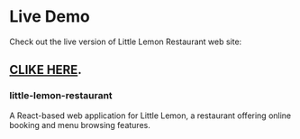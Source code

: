 # Live Demo

Check out the live version of Little Lemon Restaurant web site:
## [CLIKE HERE](https://little-lemon-2023.vercel.app).

### little-lemon-restaurant
A React-based web application for Little Lemon, a restaurant offering online booking and menu browsing features.
